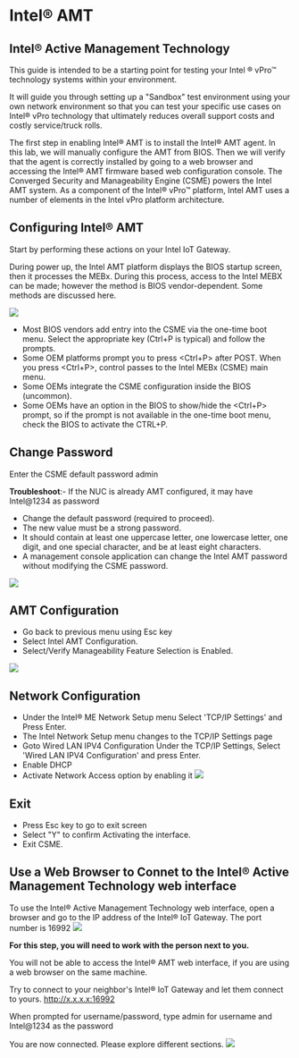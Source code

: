 # Intel® AMT



 ## Intel® Active Management Technology

This guide is intended to be a starting point for testing your Intel ® vPro™ technology systems within your environment.

It will guide you through setting up a "Sandbox" test environment using your own network environment so that you can test your specific use cases on Intel® vPro technology that ultimately reduces overall support costs and costly service/truck rolls.

The first step in enabling Intel® AMT is to install the Intel® AMT agent. In this lab, we will manually configure the AMT from BIOS. Then we will verify that the agent is correctly installed by going to a web browser and accessing the Intel® AMT firmware based web configuration console. The Converged Security and Manageability Engine (CSME) powers the Intel AMT system. As a component of the Intel® vPro™ platform, Intel AMT uses a number of elements in the Intel vPro platform architecture.
## Configuring Intel® AMT

Start by performing these actions on your Intel IoT Gateway.



During power up, the Intel AMT platform displays the BIOS startup screen, then it processes the MEBx. During this process, access to the Intel MEBX can be made; however the method is BIOS vendor-dependent. Some methods are discussed here.

![](images/MEBX001.JPG)
*   Most BIOS vendors add entry into the CSME via the one-time boot menu. Select the appropriate key (Ctrl+P is typical) and follow the prompts.
*   Some OEM platforms prompt you to press <Ctrl+P> after POST. When you press <Ctrl+P>, control passes to the Intel MEBx (CSME) main menu.
*   Some OEMs integrate the CSME configuration inside the BIOS (uncommon).
*   Some OEMs have an option in the BIOS to show/hide the <Ctrl+P> prompt, so if the prompt is not available in the one-time boot menu, check the BIOS to activate the CTRL+P.

## Change Password
Enter the CSME default password admin

**Troubleshoot**:- If the NUC is already AMT configured, it may have Intel@1234 as password

*   Change the default password (required to proceed).
*   The new value must be a strong password.
*   It should contain at least one uppercase letter, one lowercase letter, one digit, and one special character, and be at least eight characters.
*   A management console application can change the Intel AMT password without modifying the CSME password.

![](images/MEBX002.JPG)

## AMT Configuration
*   Go back to previous menu using Esc key
*   Select Intel AMT Configuration.
*   Select/Verify Manageability Feature Selection is Enabled.

![](images/MEBX003.JPG)

## Network Configuration
*   Under the Intel® ME Network Setup menu Select 'TCP/IP Settings' and Press Enter.
*   The Intel Network Setup menu changes to the TCP/IP Settings page
*   Goto Wired LAN IPV4 Configuration Under the TCP/IP Settings, Select 'Wired LAN IPV4 Configuration' and press Enter.
*   Enable DHCP
*   Activate Network Access option by enabling it
![](images/MEBX004.JPG)

## Exit
*   Press Esc key to go to exit screen
*   Select "Y" to confirm Activating the interface.
*   Exit CSME.

## Use a Web Browser to Connet to the Intel® Active Management Technology web interface

To use the Intel® Active Management Technology web interface, open a browser and go to the IP address of the Intel® IoT Gateway. The port number is 16992
![](images/002-Intel-AMT-Web-Browser-Login-Screen.jpg)


**For this step, you will need to work with the person next to you.**

You will not be able to access the Intel® AMT web interface, if you are using a web browser on the same machine.

Try to connect to your neighbor's Intel® IoT Gateway and let them connect to yours. http://x.x.x.x:16992

When prompted for username/password, type admin for username and Intel@1234 as the password

You are now connected. Please explore different sections.
![](images/003-Intel-AMT-Web-Browser-Screen.jpg)
